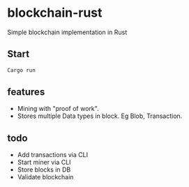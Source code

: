 # blockchain-rust
Simple blockchain implementation in Rust

## Start
```bash
Cargo run
```

## features
- Mining with "proof of work".
- Stores multiple Data types in block. Eg Blob, Transaction.

## todo
- Add transactions via CLI
- Start miner via CLI
- Store blocks in DB
- Validate blockchain
